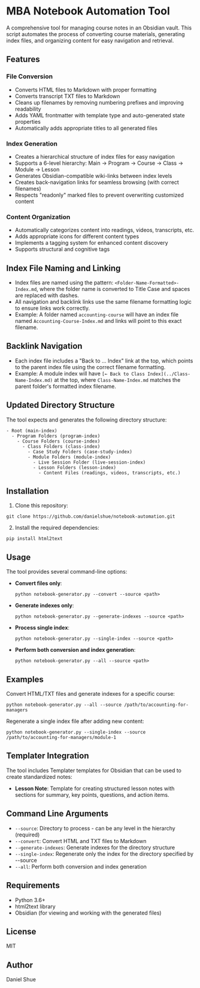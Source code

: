 # MBA Notebook Automation Tool

A comprehensive tool for managing course notes in an Obsidian vault. This script automates the process of converting course materials, generating index files, and organizing content for easy navigation and retrieval.

## Features

### File Conversion
- Converts HTML files to Markdown with proper formatting
- Converts transcript TXT files to Markdown
- Cleans up filenames by removing numbering prefixes and improving readability
- Adds YAML frontmatter with template type and auto-generated state properties
- Automatically adds appropriate titles to all generated files

### Index Generation
- Creates a hierarchical structure of index files for easy navigation
- Supports a 6-level hierarchy: Main → Program → Course → Class → Module → Lesson
- Generates Obsidian-compatible wiki-links between index levels
- Creates back-navigation links for seamless browsing (with correct filenames)
- Respects "readonly" marked files to prevent overwriting customized content

### Content Organization
- Automatically categorizes content into readings, videos, transcripts, etc.
- Adds appropriate icons for different content types
- Implements a tagging system for enhanced content discovery
- Supports structural and cognitive tags

## Index File Naming and Linking

- Index files are named using the pattern: `<Folder-Name-Formatted>-Index.md`, where the folder name is converted to Title Case and spaces are replaced with dashes.
- All navigation and backlink links use the same filename formatting logic to ensure links work correctly.
- Example: A folder named `accounting-course` will have an index file named `Accounting-Course-Index.md` and links will point to this exact filename.

## Backlink Navigation

- Each index file includes a "Back to ... Index" link at the top, which points to the parent index file using the correct filename formatting.
- Example: A module index will have `[← Back to Class Index](../Class-Name-Index.md)` at the top, where `Class-Name-Index.md` matches the parent folder's formatted index filename.

## Updated Directory Structure

The tool expects and generates the following directory structure:
```
- Root (main-index)
  - Program Folders (program-index)
    - Course Folders (course-index)
      - Class Folders (class-index)
        - Case Study Folders (case-study-index)
        - Module Folders (module-index)
          - Live Session Folder (live-session-index)
          - Lesson Folders (lesson-index)
            - Content Files (readings, videos, transcripts, etc.)
```

## Installation

1. Clone this repository:
```
git clone https://github.com/danielshue/notebook-automation.git
```

2. Install the required dependencies:
```
pip install html2text
```

## Usage

The tool provides several command-line options:

- **Convert files only**:
  ```
  python notebook-generator.py --convert --source <path>
  ```

- **Generate indexes only**:
  ```
  python notebook-generator.py --generate-indexes --source <path>
  ```

- **Process single index**:
  ```
  python notebook-generator.py --single-index --source <path>
  ```

- **Perform both conversion and index generation**:
  ```
  python notebook-generator.py --all --source <path>
  ```

## Examples

Convert HTML/TXT files and generate indexes for a specific course:
```
python notebook-generator.py --all --source /path/to/accounting-for-managers
```

Regenerate a single index file after adding new content:
```
python notebook-generator.py --single-index --source /path/to/accounting-for-managers/module-1
```

## Templater Integration

The tool includes Templater templates for Obsidian that can be used to create standardized notes:

- **Lesson Note**: Template for creating structured lesson notes with sections for summary, key points, questions, and action items.

## Command Line Arguments

- `--source`: Directory to process - can be any level in the hierarchy (required)
- `--convert`: Convert HTML and TXT files to Markdown
- `--generate-indexes`: Generate indexes for the directory structure
- `--single-index`: Regenerate only the index for the directory specified by --source
- `--all`: Perform both conversion and index generation

## Requirements

- Python 3.6+
- html2text library
- Obsidian (for viewing and working with the generated files)

## License

MIT

## Author

Daniel Shue

